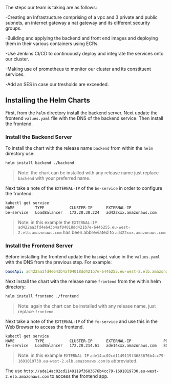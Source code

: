 The steps our team is taking are as follows:

-Creating an Infrastructure comprising of a vpc and 3 private and public subnets, an internet gateway a nat gateway and its different security groups.

-Building and applying the backend and front end images and deploying them in their various containers using ECRs.

-Use Jenkins CI/CD to continuously deploy and integrate the services onto our cluster.

-Making use of prometheus to monitor our cluster and its constituent services.

-Add an SES in case our tresholds are exceeded.

## Installing the Helm Charts

First, from the `helm` directory install the backend server. Next update the frontend `values.yaml` file with the DNS of the backend service. Then install the frontend.

### Install the Backend Server

To install the chart with the release name `backend` from within the `helm` directory use:

```bash
helm install backend ./backend
```

> Note: the chart can be installed with any release name just replace `backend` with your preferred name.

Next take a note of the `EXTERNAL-IP` of the `be-service` in order to configure the frontend:

```bash
kubectl get service
NAME         TYPE           CLUSTER-IP      EXTERNAL-IP                 PORT(S)        AGE
be-service   LoadBalancer   172.20.30.224   ad422xxx.amazonaws.com      80:30125/TCP   70m
```

> Note: in this example the `EXTERNAL-IP` `ad422aa3fd4e643b4af04018dd421b7e-6446255.eu-west-2.elb.amazonaws.com` has been abbreviated to `ad422xxx.amazonaws.com`

### Install the Frontend Server

Before installing the frontend update the `baseApi` value in the `values.yaml` with the DNS from the previous step. For example:

```yaml
baseApi: ad422aa3fd4e643b4af04018dd421b7e-6446255.eu-west-2.elb.amazonaws.com
```

Next install the chart with the release name `frontend` from the within helm directory:

```bash
helm install frontend ./frontend
```

> Note: again the chart can be installed with any release name, just replace `frontend`.

Next take a note of the `EXTERNAL-IP` of the `fe-service` and use this in the Web Browser to access the frontend.

```bash
kubectl get service
NAME         TYPE           CLUSTER-IP      EXTERNAL-IP              PORT(S)        AGE
fe-service   LoadBalancer   172.20.214.61   ade14xxx.amazonaws.com   80:30231/TCP   27m
```

> Note: in this example `EXTERNAL-IP` `ade14ac02cd1149119f3683676b4cc79-1691019730.eu-west-2.elb.amazonaws.com` is abbreviated.

The use `http://ade14ac02cd1149119f3683676b4cc79-1691019730.eu-west-2.elb.amazonaws.com` to access the frontend app.
